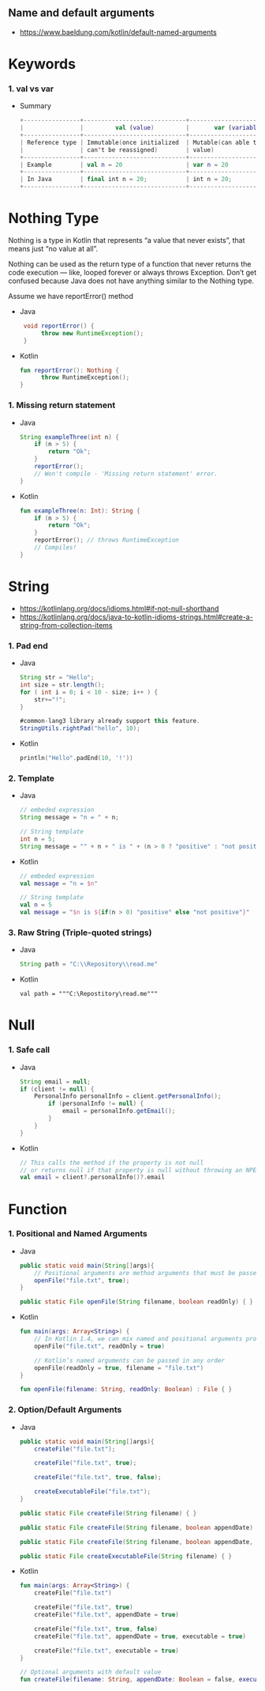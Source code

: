 ## Name and default arguments

- https://www.baeldung.com/kotlin/default-named-arguments

# Keywords

### 1. val vs var

- Summary
  ```kotlin
  +----------------+-----------------------------+---------------------------+
  |                |         val (value)         |       var (variable)      |
  +----------------+-----------------------------+---------------------------+
  | Reference type | Immutable(once initialized  | Mutable(can able to change|
  |                | can't be reassigned)        | value)                    |
  +----------------+-----------------------------+---------------------------+
  | Example        | val n = 20                  | var n = 20                |
  +----------------+-----------------------------+---------------------------+
  | In Java        | final int n = 20;           | int n = 20;               |
  +----------------+-----------------------------+---------------------------+
  ```
  
# Nothing Type

Nothing is a type in Kotlin that represents “a value that never exists”, that means just “no value at all”.

Nothing can be used as the return type of a function that never returns the code execution — like, looped forever or always throws Exception. Don’t get confused because Java does not have anything similar to the Nothing type.

Assume we have reportError() method

- Java
  ```java
   void reportError() {
        throw new RuntimeException();
   } 
  ```
- Kotlin  
  ```kotlin
  fun reportError(): Nothing {
        throw RuntimeException();
  }
  ```
  
### 1. Missing return statement

- Java
  ```java
  String exampleThree(int n) {
      if (n > 5) {
          return "Ok";
      }
      reportError();
      // Won't compile - 'Missing return statement' error. 
  }
  ```
- Kotlin
  ```kotlin
  fun exampleThree(n: Int): String {
      if (n > 5) {
          return "Ok";
      }
      reportError(); // throws RuntimeException 
      // Compiles!
  }
  ```

# String

- https://kotlinlang.org/docs/idioms.html#if-not-null-shorthand
- https://kotlinlang.org/docs/java-to-kotlin-idioms-strings.html#create-a-string-from-collection-items


### 1. Pad end

- Java
    ```java
    String str = "Hello";
    int size = str.length();
    for ( int i = 0; i < 10 - size; i++ ) {
        str+="!";
    }
  
    #common-lang3 library already support this feature.
    StringUtils.rightPad("hello", 10);
    ```
- Kotlin
   ```kotlin
   println("Hello".padEnd(10, '!'))
   ```

### 2. Template

- Java
    ```java
    // embeded expression
    String message = "n = " + n;

    // String template
    int n = 5;
    String message = "" + n + " is " + (n > 0 ? "positive" : "not positive");
    ```

- Kotlin
    ```kotlin
    // embeded expression
    val message = "n = $n"

    // String template
    val n = 5
    val message = "$n is ${if(n > 0) "positive" else "not positive"}"
    ```

### 3. Raw String (Triple-quoted strings)

- Java
    ```java
    String path = "C:\\Repository\\read.me"
    ```

- Kotlin
    ```shell
    val path = """C:\Repostitory\read.me"""
    ```

# Null

### 1. Safe call

- Java
  ```java
  String email = null;
  if (client != null) {
      PersonalInfo personalInfo = client.getPersonalInfo();
          if (personalInfo != null) {
              email = personalInfo.getEmail(); 
          }
      } 
  }
  ```
- Kotlin
  ```kotlin
  // This calls the method if the property is not null 
  // or returns null if that property is null without throwing an NPE (null pointer exception).
  val email = client?.personalInfo()?.email
  ```

# Function

### 1. Positional and Named Arguments

- Java
    ```java
    public static void main(String[]args){
        // Positional arguments are method arguments that must be passed in the same order they are declared.
        openFile("file.txt", true);
    }

    public static File openFile(String filename, boolean readOnly) { }
    ```

- Kotlin
    ```kotlin
    fun main(args: Array<String>) {
        // In Kotlin 1.4, we can mix named and positional arguments provided the order is maintained. 
        openFile("file.txt", readOnly = true)
  
        // Kotlin’s named arguments can be passed in any order
        openFile(readOnly = true, filename = "file.txt")
    }

    fun openFile(filename: String, readOnly: Boolean) : File { }
    ```

### 2. Option/Default Arguments

- Java
  ```java
  public static void main(String[]args){
      createFile("file.txt");

      createFile("file.txt", true);

      createFile("file.txt", true, false);

      createExecutableFile("file.txt");
  }

  public static File createFile(String filename) { }

  public static File createFile(String filename, boolean appendDate) { }

  public static File createFile(String filename, boolean appendDate, boolean executable) { }

  public static File createExecutableFile(String filename) { }
  ```  

- Kotlin
  ```kotlin
  fun main(args: Array<String>) {
      createFile("file.txt")

      createFile("file.txt", true)
      createFile("file.txt", appendDate = true)

      createFile("file.txt", true, false)
      createFile("file.txt", appendDate = true, executable = true)

      createFile("file.txt", executable = true)
  }

  // Optional arguments with default value
  fun createFile(filename: String, appendDate: Boolean = false, executable: Boolean = false): File { }
  ```
